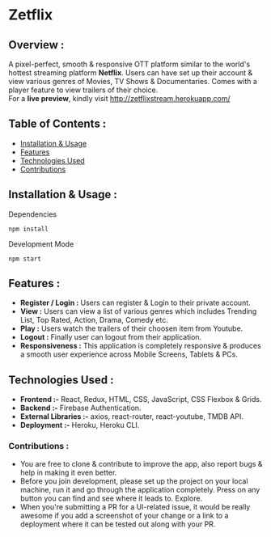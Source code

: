# Zetflix
## Overview : 
A pixel-perfect, smooth & responsive OTT platform similar to the world's hottest streaming platform **Netflix**. Users can have set up their account & view various genres of Movies, TV Shows & Documentaries. Comes with a player feature to view trailers of their choice. 
<br> For a **live preview**, kindly visit http://zetflixstream.herokuapp.com/ 


## Table of Contents :
* [Installation & Usage](https://github.com/Evergreen07/Zetflix#installation--usage-)
* [Features](https://github.com/Evergreen07/Zetflix#features-)
* [Technologies Used](https://github.com/Evergreen07/Zetflix#technologies-used-)
* [Contributions](https://github.com/Evergreen07/Zetflix#contributions-) 


## Installation & Usage :

Dependencies
```
npm install
```

Development Mode
```
npm start
```



## Features :
* **Register / Login :** Users can register & Login to their private account.
* **View :** Users can view a list of various genres which includes Trending List, Top Rated, Action, Drama, Comedy etc.
* **Play :** Users watch the trailers of their choosen item from Youtube.
* **Logout :** Finally user can logout from their application.
* **Responsiveness :** This application is completely responsive & produces a smooth user experience across Mobile Screens, Tablets & PCs.
 
 
 
## Technologies Used :
* **Frontend :-** React, Redux, HTML, CSS, JavaScript, CSS Flexbox & Grids.
* **Backend :-** Firebase Authentication.
* **External Libraries :-** axios, react-router, react-youtube, TMDB API.
* **Deployment :-** Heroku, Heroku CLI. 



### Contributions : 
* You are free to clone & contribute to improve the app, also report bugs & help in making it even better.
* Before you join development, please set up the project on your local machine, run it and go through the application completely. Press on any button you can find and see where it leads to. Explore.
* When you're submitting a PR for a UI-related issue, it would be really awesome if you add a screenshot of your change or a link to a deployment where it can be tested out along with your PR.
